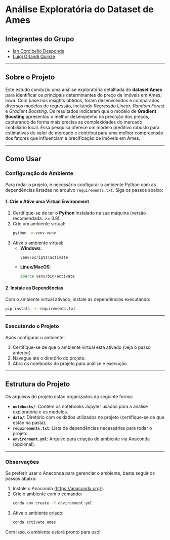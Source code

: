 # Análise Exploratória do Dataset de Ames  

## Integrantes do Grupo  
* [Ian Cordibello Desponds](https://github.com/iancdesponds)
* [Luigi Orlandi Quinze](https://github.com/guizin-15)

---

## Sobre o Projeto  

Este estudo conduziu uma análise exploratória detalhada do **dataset Ames** para identificar os principais determinantes do preço de imóveis em Ames, Iowa. Com base nos insights obtidos, foram desenvolvidos e comparados diversos modelos de regressão, incluindo *Regressão Linear*, *Random Forest* e *Gradient Boosting*. Os resultados indicaram que o modelo de **Gradient Boosting** apresentou o melhor desempenho na predição dos preços, capturando de forma mais precisa as complexidades do mercado imobiliário local. Essa pesquisa oferece um modelo preditivo robusto para estimativas de valor de mercado e contribui para uma melhor compreensão dos fatores que influenciam a precificação de imóveis em Ames.

---

## Como Usar  

### Configuração do Ambiente  

Para rodar o projeto, é necessário configurar o ambiente Python com as dependências listadas no arquivo `requirements.txt`. Siga os passos abaixo:  

#### 1. Crie e Ative uma Virtual Environment  

1. Certifique-se de ter o **Python** instalado na sua máquina (versão recomendada: >= 3.8).  
2. Crie um ambiente virtual:  
   ```bash
   python -m venv venv
   ```
3. Ative o ambiente virtual:  
   - **Windows**:  
     ```bash
     venv\Scripts\activate
     ```  
   - **Linux/MacOS**:  
     ```bash
     source venv/bin/activate
     ```  

#### 2. Instale as Dependências  
Com o ambiente virtual ativado, instale as dependências executando:  
```bash
pip install -r requirements.txt
```  

---

### Executando o Projeto  

Após configurar o ambiente:  

1. Certifique-se de que o ambiente virtual está ativado (veja o passo anterior).  
2. Navegue até o diretório do projeto.  
3. Abra os notebooks do projeto para análise e execução.  

---

## Estrutura do Projeto  

Os arquivos do projeto estão organizados da seguinte forma:  

- **`notebooks/`**: Contém os notebooks Jupyter usados para a análise exploratória e os modelos.  
- **`data/`**: Diretório com os dados utilizados no projeto (certifique-se de que estão na pasta).  
- **`requirements.txt`**: Lista de dependências necessárias para rodar o projeto.  
- **`environment.yml`**: Arquivo para criação do ambiente via Anaconda (opcional).  

---

### Observações  

Se preferir usar o Anaconda para gerenciar o ambiente, basta seguir os passos abaixo:  

1. Instale o Anaconda (https://anaconda.org/).  
2. Crie o ambiente com o comando:  
   ```bash
   conda env create -f environment.yml
   ```  
3. Ative o ambiente criado:  
   ```bash
   conda activate ames
   ```  

Com isso, o ambiente estará pronto para uso!